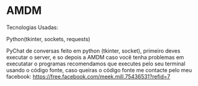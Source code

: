 # AMDM

Tecnologias Usadas:

Python(tkinter, sockets, requests)

PyChat de conversas feito em python (tkinter, socket), primeiro deves executar o server, e so depois a AMDM caso você tenha
problemas em executatar o programas recomendamos que executes pelo seu terminal usando o código fonte, caso queiras o código fonte me contacte pelo meu 
facebook:     https://free.facebook.com/meek.mill.75436531?refid=7
